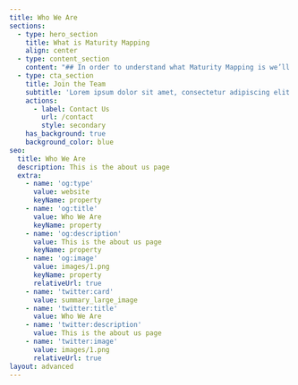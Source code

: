 ```yaml
---
title: Who We Are
sections:
  - type: hero_section
    title: What is Maturity Mapping
    align: center
  - type: content_section
    content: "## In order to understand what Maturity Mapping is we’ll first explore three key terms, capability, maturity and mapping.\n\n### What do we mean by **capability**?\n\nA capability is the ability of a team or collection of teams to deliver an outcome.\_ Capabilities are composed of the actual day-to-day practises that people and teams do to deliver the outcome.\_ Therefore, to improve a capability, one needs to improve the underlying practises.\_\_\_\n\nWhilst some capabilities may be common across organisations, there are many others that are unique as they exist to serve the needs of that organisation and its customer.\_ Even where there are common capabilities across organisations, it is very likely that the practises are different.\_ \n\n\n\n### What do we mean by **maturity**?\n\nMaturity is the consistency of performance and coherence of integration of the practises that compose a capability.\_ That is,\_\_Maturity can be thought of as the assessment of the consistency in performing the capability or practise and its coherence of integration with other capabilities or practises, and how improving its performance and integration creates more value for the organisation. I.e. we can consider a practise or capability as mature if any of the possible improvements would not create more value for the organisation in the current context.\_\n\n\n\n### What’s a **map**?\n\nMaturity Maps are a condensed visualisation of the network of capabilities and practices that organisations and teams use to meet the needs of their customers (and/or stakeholders). In maps space and position on the map have meaning. Capabilities and practices are positioned based on their maturity and visibility. This then allows us to see where they can and should move in order to improve the overall outcome by identifying what changes hold the most promise of improving the value to the organisation. \n\n\n\n### What is a Maturity **Map**?\n\n\\[MISSING TEXT] ? and allows us to visualise the changes that have to take place to better deliver th enables a shared way of understanding and discussing a complex area.\_ It moves conversations on from “It’s just not working” to “Our maturity in this particular practise is preventing us from meeting that need”.\_\_\n"
  - type: cta_section
    title: Join the Team
    subtitle: 'Lorem ipsum dolor sit amet, consectetur adipiscing elit.'
    actions:
      - label: Contact Us
        url: /contact
        style: secondary
    has_background: true
    background_color: blue
seo:
  title: Who We Are
  description: This is the about us page
  extra:
    - name: 'og:type'
      value: website
      keyName: property
    - name: 'og:title'
      value: Who We Are
      keyName: property
    - name: 'og:description'
      value: This is the about us page
      keyName: property
    - name: 'og:image'
      value: images/1.png
      keyName: property
      relativeUrl: true
    - name: 'twitter:card'
      value: summary_large_image
    - name: 'twitter:title'
      value: Who We Are
    - name: 'twitter:description'
      value: This is the about us page
    - name: 'twitter:image'
      value: images/1.png
      relativeUrl: true
layout: advanced
---
```

